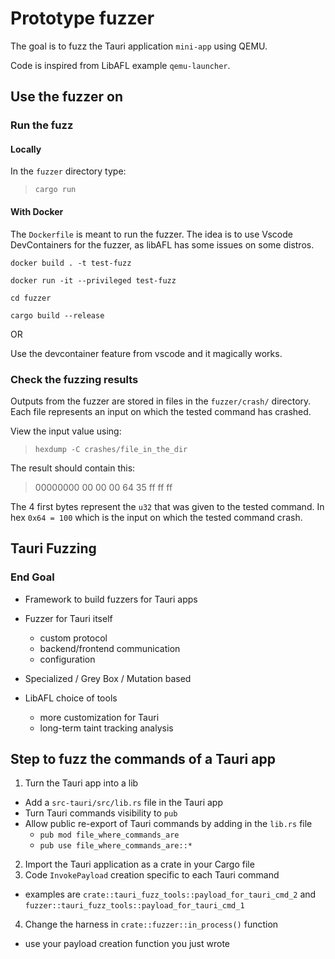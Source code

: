 # Prototype fuzzer

The goal is to fuzz the Tauri application `mini-app` using QEMU.

Code is inspired from LibAFL example `qemu-launcher`.


## Use the fuzzer on

### Run the fuzz

#### Locally

In the `fuzzer` directory type:
> `cargo run`

#### With Docker

The `Dockerfile` is meant to run the fuzzer. The idea is to use Vscode DevContainers for
the fuzzer, as libAFL has some issues on some distros.

`docker build . -t test-fuzz`

`docker run -it --privileged test-fuzz`

`cd fuzzer`

`cargo build --release`

OR

Use the devcontainer feature from vscode and it magically works.

### Check the fuzzing results

Outputs from the fuzzer are stored in files in the `fuzzer/crash/` directory.
Each file represents an input on which the tested command has crashed.

View the input value using:
> `hexdump -C crashes/file_in_the_dir`

The result should contain this:
> 00000000  00 00 00 64 35 ff ff ff

The 4 first bytes represent the `u32` that was given to the tested command.
In hex `0x64 = 100` which is the input on which the tested command crash.


## Tauri Fuzzing

### End Goal

- Framework to build fuzzers for Tauri apps
- Fuzzer for Tauri itself
    - custom protocol
    - backend/frontend communication
    - configuration

- Specialized / Grey Box / Mutation based
- LibAFL choice of tools
  - more customization for Tauri
  - long-term taint tracking analysis

## Step to fuzz the commands of a Tauri app

1. Turn the Tauri app into a lib
  - Add a `src-tauri/src/lib.rs` file in the Tauri app
  - Turn Tauri commands visibility to `pub`
  - Allow public re-export of Tauri commands by adding in the `lib.rs` file
    - `pub mod file_where_commands_are`
    - `pub use file_where_commands_are::*`
2. Import the Tauri application as a crate in your Cargo file
3. Code `InvokePayload` creation specific to each Tauri command
  - examples are `crate::tauri_fuzz_tools::payload_for_tauri_cmd_2` and
    `fuzzer::tauri_fuzz_tools::payload_for_tauri_cmd_1`
4. Change the harness in `crate::fuzzer::in_process()` function
  - use your payload creation function you just wrote

